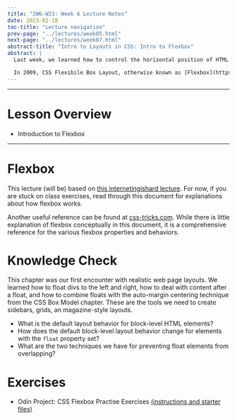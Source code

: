 ```yaml
---
title: "2W6-W23: Week 6 Lecture Notes"
date: 2023-02-18
toc-title: "Lecture navigation"
prev-page: "../lectures/week05.html"
next-page: "../lectures/week07.html"
abstract-title: "Intro to Layouts in CSS: Intro to Flexbox"
abstract: |
  Last week, we learned how to control the horizontal position of HTML block elements using Floats. For a long time, Floats (and tables) were the gold-standard techniques for creating web layouts.

  In 2009, CSS Flexibile Box Layout, otherwise known as [Flexbox](https://en.wikipedia.org/wiki/CSS_Flexible_Box_Layout) was introduced as a part of [CSS 3](https://en.wikipedia.org/wiki/CSS#CSS_3). As mobile devices became increasingly the most common interface for browsing web pages, Flexbox provided a framework superior to Float/Tables in responding to the viewport size of the user and arranging elements with precise developer control.
---
```


---

# Lesson Overview

- Introduction to Flexbox

---

# Flexbox

This lecture (will be) based on [this internetingishard lecture](https://www.internetingishard.com/html-and-css/flexbox/). For now, if you are stuck on class exercises, read through this document for explanations about how flexbox works.

Another useful reference can be found at [css-tricks.com](https://css-tricks.com/snippets/css/a-guide-to-flexbox/). While there is little explanation of flexbox conceptually in this document, it is a comprehensive reference for the various flexbox properties and behaviors.

# Knowledge Check

This chapter was our first encounter with realistic web page layouts. We learned how to float divs to the left and right, how to deal with content after a float, and how to combine floats with the auto-margin centering technique from the CSS Box Model chapter. These are the tools we need to create sidebars, grids, an magazine-style layouts.

- What is the default layout behavior for block-level HTML elements?
- How does the default block-level layout behavior change for elements with the `float` property set?
- What are the two techniques we have for preventing float elements from overlapping?

# Exercises

- Odin Project: CSS Flexbox Practise Exercises [(instructions and starter files)][tutCSSFlexbox]

[tutCSSFlexbox]: ../pages/tutorials.html#week-06-exercises "Odin Project: CSS Flexbox Exercises. There are 7 exercises total in this set. You should be able to complete them all with what you have learned during Week 5 and 6."
